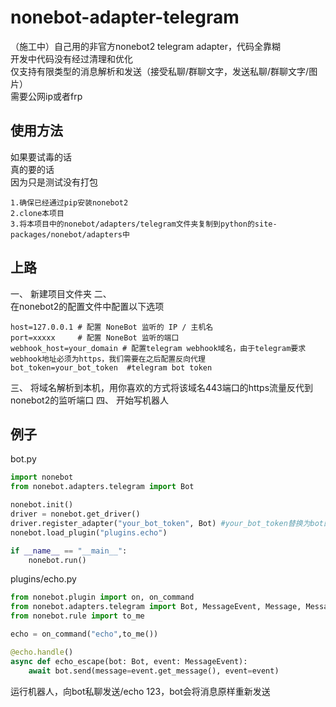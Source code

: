 # nonebot-adapter-telegram
（施工中）自己用的非官方nonebot2 telegram adapter，代码全靠糊  
开发中代码没有经过清理和优化  
仅支持有限类型的消息解析和发送（接受私聊/群聊文字，发送私聊/群聊文字/图片）  
需要公网ip或者frp  
## 使用方法
如果要试毒的话  
真的要的话  
因为只是测试没有打包  
```shell
1.确保已经通过pip安装nonebot2
2.clone本项目
3.将本项目中的nonebot/adapters/telegram文件夹复制到python的site-packages/nonebot/adapters中
```
## 上路
一、 
新建项目文件夹
二、  
在nonebot2的配置文件中配置以下选项  
```shell
host=127.0.0.1 # 配置 NoneBot 监听的 IP / 主机名  
port=xxxxx     # 配置 NoneBot 监听的端口  
webhook_host=your_domain # 配置telegram webhook域名，由于telegram要求webhook地址必须为https，我们需要在之后配置反向代理  
bot_token=your_bot_token  #telegram bot token
```
三、
将域名解析到本机，用你喜欢的方式将该域名443端口的https流量反代到nonebot2的监听端口
四、
开始写机器人

## 例子
bot.py
```python
import nonebot
from nonebot.adapters.telegram import Bot

nonebot.init()
driver = nonebot.get_driver()
driver.register_adapter("your_bot_token", Bot) #your_bot_token替换为bot的token
nonebot.load_plugin("plugins.echo")

if __name__ == "__main__":
    nonebot.run()   
```
plugins/echo.py
```python
from nonebot.plugin import on, on_command
from nonebot.adapters.telegram import Bot, MessageEvent, Message, MessageSegment
from nonebot.rule import to_me

echo = on_command("echo",to_me())

@echo.handle()
async def echo_escape(bot: Bot, event: MessageEvent):
    await bot.send(message=event.get_message(), event=event)
```
运行机器人，向bot私聊发送/echo 123，bot会将消息原样重新发送


